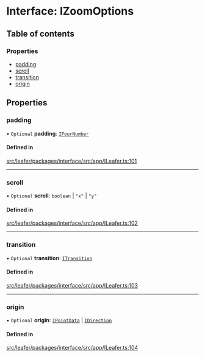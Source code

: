 # Interface: IZoomOptions

## Table of contents

### Properties

- [padding](IZoomOptions.md#padding)
- [scroll](IZoomOptions.md#scroll)
- [transition](IZoomOptions.md#transition)
- [origin](IZoomOptions.md#origin)

## Properties

### padding

• `Optional` **padding**: [`IFourNumber`](../modules.md#ifournumber)

#### Defined in

[src/leafer/packages/interface/src/app/ILeafer.ts:101](https://github.com/leaferjs/leafer/blob/d3ec2c9bd49557a0d74aae684f8e3d3d557af194/packages/interface/src/app/ILeafer.ts#L101)

___

### scroll

• `Optional` **scroll**: `boolean` \| ``"x"`` \| ``"y"``

#### Defined in

[src/leafer/packages/interface/src/app/ILeafer.ts:102](https://github.com/leaferjs/leafer/blob/d3ec2c9bd49557a0d74aae684f8e3d3d557af194/packages/interface/src/app/ILeafer.ts#L102)

___

### transition

• `Optional` **transition**: [`ITransition`](../modules.md#itransition)

#### Defined in

[src/leafer/packages/interface/src/app/ILeafer.ts:103](https://github.com/leaferjs/leafer/blob/d3ec2c9bd49557a0d74aae684f8e3d3d557af194/packages/interface/src/app/ILeafer.ts#L103)

___

### origin

• `Optional` **origin**: [`IPointData`](IPointData.md) \| [`IDirection`](../modules.md#idirection)

#### Defined in

[src/leafer/packages/interface/src/app/ILeafer.ts:104](https://github.com/leaferjs/leafer/blob/d3ec2c9bd49557a0d74aae684f8e3d3d557af194/packages/interface/src/app/ILeafer.ts#L104)
